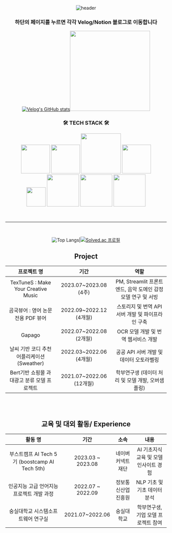 <div align=center>

![header](https://capsule-render.vercel.app/api?type=waving&color=timeAuto&height=300&section=header&text=Jiwon's%20Github&fontSize=80)

### 하단의 페이지를 누르면 각각 Velog/Notion 블로그로 이동합니다

[![Velog's GitHub stats](https://velog-readme-stats.vercel.app/api?name=jiwonii97)](https://velog.io/@jiwonii97)<a href="https://jiwonii97.notion.site/7e174f5605124f5cb5c647cda2e12da1?pvs=4"><img src="https://images.g2crowd.com/uploads/product/image/social_landscape/social_landscape_23f1df4a48002425b3574347f0ea5676/notion.png" width=250px/></a>

<div align=center>
  
<h3 align="center">🛠 TECH STACK 🛠</h3>
<p align="center">
    <img src="https://img.shields.io/badge/Python-3776AB?style=flat&logo=Python&logoColor=white" width=90px/>
    <img src="https://img.shields.io/badge/django-%23092E20.svg?style=for-the-badge&logo=django&logoColor=white" width=90px/>
    <img src="https://img.shields.io/badge/DJANGO-REST-ff1709?style=for-the-badge&logo=django&logoColor=white&color=ff1709&labelColor=gray" width=125px/>
    <img src="https://img.shields.io/badge/FastAPI-005571?style=for-the-badge&logo=fastapi" width=90px/>
    <br/>
    <img src="https://img.shields.io/badge/AWS-%23FF9900.svg?style=for-the-badge&logo=amazon-aws&logoColor=white" width=60px/>
    <img src="https://img.shields.io/badge/PyTorch-%23EE4C2C.svg?style=for-the-badge&logo=PyTorch&logoColor=white" width=100px/>
    <img src="https://img.shields.io/badge/pandas-%23150458.svg?style=for-the-badge&logo=pandas&logoColor=white" width=100px/>
    <img src="https://img.shields.io/badge/numpy-%23013243.svg?style=for-the-badge&logo=numpy&logoColor=white" width=100px/>
</p>
<br/>  

---

<br/>  

![Top Langs](https://github-readme-stats.vercel.app/api/top-langs/?username=jiwonii97&layout=compact&theme=radical)|[![Solved.ac 프로필](http://mazassumnida.wtf/api/v2/generate_badge?boj=wldnjs3633)](https://solved.ac/wldnjs3633)



## Project
|프로젝트 명|기간|역할|
|:------------:|:------------:|:--------------------------------:|
|TexTuneS : Make Your Creative Music|2023.07~2023.08 (4주)|PM, Streamlit 프론트엔드, 음악 도메인 감정모델 연구 및 서빙|
|곰국뷰어 : 영어 논문 전용 PDF 뷰어|2022.09~2022.12 (4개월)|스토리지 및 번역 API 서버 개발 및 파이프라인 구축|
|Gapago|2022.07~2022.08 (2개월)|OCR 모델 개발 및 번역 웹서비스 개발|
|날씨 기반 코디 추천 어플리케이션 (Sweather)|2022.03~2022.06 (4개월)|공공 API 서버 개발 및 데이터 오토라벨링|
|Bert기반 쇼핑몰 과대광고 분류 모델 프로젝트|2021.07~2022.06 (12개월)|학부연구생 (데이터 처리 및 모델 개발, 오버샘플링)|

<br/>  
<br/>  

## 교육 및 대외 활동/ Experience
|활동 명|기간|소속|내용|
|:------------:|:------------:|:----:|:--------------------------------:|
|부스트캠프 AI Tech 5기 (boostcamp AI Tech 5th) |2023.03 ~ 2023.08|네이버 커넥트재단|AI 기초지식 교육 및 모델 인사이트 경험|
|인공지능 고급 언어지능 프로젝트 개발 과정|2022.07 ~ 2022.09|정보통신산업진흥원|NLP 기초 및 기초 데이터 분석|
|숭실대학교 시스템소프트웨어 연구실|2021.07~2022.06|숭실대학교|학부연구생, 기업 모델 프로젝트 참여|


</div>
